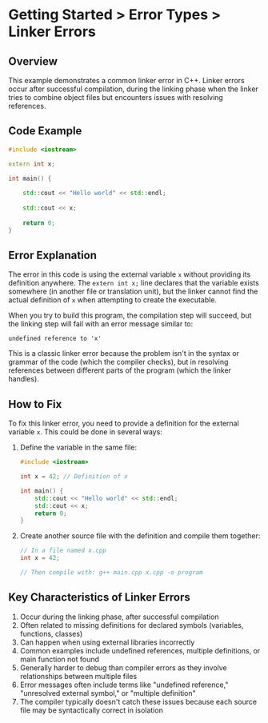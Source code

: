 # Getting Started > Error Types > Linker Errors

## Overview

This example demonstrates a common linker error in C++. Linker errors occur after successful compilation, during the linking phase when the linker tries to combine object files but encounters issues with resolving references.

## Code Example

```cpp
#include <iostream>

extern int x;

int main() {
    
    std::cout << "Hello world" << std::endl;
    
    std::cout << x;
    
    return 0;
}
```

## Error Explanation

The error in this code is using the external variable `x` without providing its definition anywhere. The `extern int x;` line declares that the variable exists somewhere (in another file or translation unit), but the linker cannot find the actual definition of `x` when attempting to create the executable.

When you try to build this program, the compilation step will succeed, but the linking step will fail with an error message similar to:

```plaintext
undefined reference to 'x'
```

This is a classic linker error because the problem isn't in the syntax or grammar of the code (which the compiler checks), but in resolving references between different parts of the program (which the linker handles).

## How to Fix

To fix this linker error, you need to provide a definition for the external variable `x`. This could be done in several ways:

1. Define the variable in the same file:

   ```cpp
   #include <iostream>
   
   int x = 42; // Definition of x
   
   int main() {
       std::cout << "Hello world" << std::endl;
       std::cout << x;
       return 0;
   }
   ```

2. Create another source file with the definition and compile them together:

   ```cpp
   // In a file named x.cpp
   int x = 42;
   
   // Then compile with: g++ main.cpp x.cpp -o program
   ```

## Key Characteristics of Linker Errors

1. Occur during the linking phase, after successful compilation
2. Often related to missing definitions for declared symbols (variables, functions, classes)
3. Can happen when using external libraries incorrectly
4. Common examples include undefined references, multiple definitions, or main function not found
5. Generally harder to debug than compiler errors as they involve relationships between multiple files
6. Error messages often include terms like "undefined reference," "unresolved external symbol," or "multiple definition"
7. The compiler typically doesn't catch these issues because each source file may be syntactically correct in isolation
